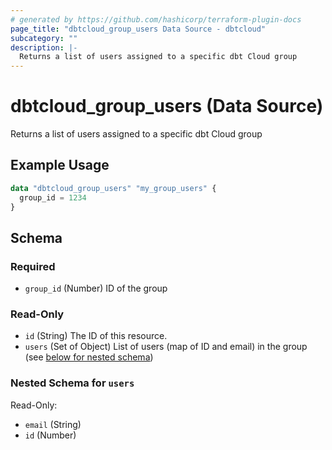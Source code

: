 ```yaml
---
# generated by https://github.com/hashicorp/terraform-plugin-docs
page_title: "dbtcloud_group_users Data Source - dbtcloud"
subcategory: ""
description: |-
  Returns a list of users assigned to a specific dbt Cloud group
---
```


# dbtcloud_group_users (Data Source)

Returns a list of users assigned to a specific dbt Cloud group

## Example Usage

```terraform
data "dbtcloud_group_users" "my_group_users" {
  group_id = 1234
}
```

<!-- schema generated by tfplugindocs -->
## Schema

### Required

- `group_id` (Number) ID of the group

### Read-Only

- `id` (String) The ID of this resource.
- `users` (Set of Object) List of users (map of ID and email) in the group (see [below for nested schema](#nestedatt--users))

<a id="nestedatt--users"></a>
### Nested Schema for `users`

Read-Only:

- `email` (String)
- `id` (Number)


